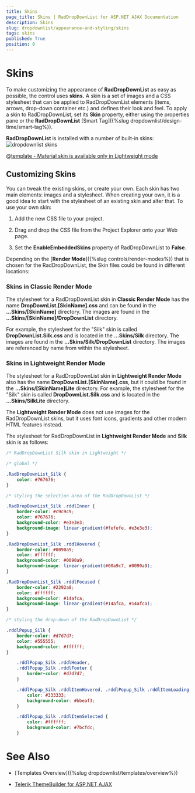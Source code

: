 ```yaml
---
title: Skins
page_title: Skins | RadDropDownList for ASP.NET AJAX Documentation
description: Skins
slug: dropdownlist/appearance-and-styling/skins
tags: skins
published: True
position: 0
---
```


# Skins



To make customizing the appearance of **RadDropDownList** as easy as possible, the control uses **skins.** A skin is a set of images and a CSS stylesheet that can be applied to RadDropDownList elements (items, arrows, drop-down container etc.) and defines their look and feel. To apply a skin to RadDropDownList, set its **Skin** property, either using the properties pane or the **RadDropDownList** [Smart Tag]({%slug dropdownlist/design-time/smart-tag%}).

**RadDropDownList** is installed with a number of built-in skins:![dropdownlist skins](images/dropdownlist-skins.png)  


 @[template - Material skin is available only in Lightweight mode](/_templates/common/skins-notes.md#material-only-in-lightweight) 




## Customizing Skins

You can tweak the existing skins, or create your own. Each skin has two main elements: images and a stylesheet. When creating your own, it is a good idea to start with the stylesheet of an existing skin and alter that. To use your own skin:

1. Add the new CSS file to your project.

2. Drag and drop the CSS file from the Project Explorer onto your Web page.

3. Set the **EnableEmbeddedSkins** property of RadDropDownList to **False**.

Depending on the [**Render Mode**]({%slug controls/render-modes%}) that is chosen for the RadDropDownList, the Skin files could be found in different locations:


### Skins in Classic Render Mode

The stylesheet for a RadDropDownList skin in **Classic Render Mode** has the name **DropDownList.[SkinName].css** and can be found in the **...Skins/[SkinName]** directory. The images are found in the **...Skins/[SkinName]/DropDownList** directory.

For example, the stylesheet for the "Silk" skin is called **DropDownList.Silk.css** and is located in the **...Skins/Silk** directory. The images are found in the **...Skins/Silk/DropDownList** directory. The images are referenced by name from within the stylesheet.



### Skins in Lightweight Render Mode

The stylesheet for a RadDropDownList skin in **Lightweight Render Mode** also has the name **DropDownList.[SkinName].css**, but it could be found in the **...Skins/[SkinName]Lite** directory. For example, the stylesheet for the "Silk" skin is called **DropDownList.Silk.css** and is located in the **...Skins/SilkLite** directory.

The **Lightweight Render Mode** does not use images for the RadDropDownList skins, but it uses font icons, gradients and other modern HTML features instead. 

The stylesheet for RadDropDownList in **Lightweight Render Mode** and **Silk** skin is as follows:


````CSS
/* RadDropDownList Silk skin in Lightweight */

/* global */

.RadDropDownList_Silk {
    color: #767676;
}

/* styling the selection area of the RadDropDownList */

.RadDropDownList_Silk .rddlInner {
    border-color: #c9c9c9;
    color: #767676;
    background-color: #e3e3e3;
    background-image: linear-gradient(#fefefe, #e3e3e3);
}

.RadDropDownList_Silk .rddlHovered {
    border-color: #0090a9;
    color: #ffffff;
    background-color: #0090a9;
    background-image: linear-gradient(#00a9c7, #0090a9);
}

.RadDropDownList_Silk .rddlFocused {
    border-color: #2292a8;
    color: #ffffff;
    background-color: #14afca;
    background-image: linear-gradient(#14afca, #14afca);
}

/* styling the drop-down of the RadDropDownList */

.rddlPopup_Silk {
    border-color: #d7d7d7;
    color: #555555;
    background-color: #ffffff;
}

    .rddlPopup_Silk .rddlHeader,
    .rddlPopup_Silk .rddlFooter {
        border-color: #d7d7d7;
    }

    .rddlPopup_Silk .rddlItemHovered, .rddlPopup_Silk .rddlItemLoading {
        color: #333333;
        background-color: #bbeaf3;
    }

    .rddlPopup_Silk .rddlItemSelected {
        color: #ffffff;
        background-color: #7bcfdc;
    }

````


# See Also

 * [Templates Overview]({%slug dropdownlist/templates/overview%})

 * [Telerik ThemeBuilder for ASP.NET AJAX](http://themebuilder.telerik.com/)


